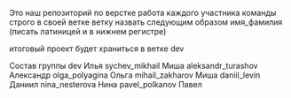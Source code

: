 Это наш репозиторий по верстке
работа каждого участника команды строго в своей ветке
ветку назвать следующим образом имя_фамилия (писать латиницей и в нижнем регистре)

итоговый проект будет храниться в ветке dev

Состав группы
dev Илья
sychev_mikhail Миша
aleksandr_turashov Александр
olga_polyagina Ольга
mihail_zakharov Миша
daniil_levin Даниил
nina_nesterova Нина
pavel_polkanov Павел

